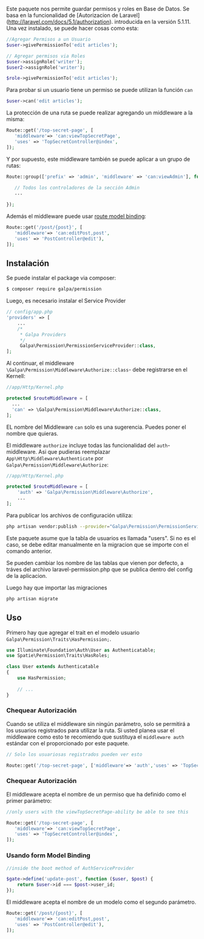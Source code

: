 
Este paquete nos permite guardar permisos y roles en Base de Datos. Se basa en la funcionalidad de [Autorizacion de Laravel] (http://laravel.com/docs/5.1/authorization). introducida en la versión 5.1.11.
Una vez instalado, se puede hacer cosas como esta:

```php
//Agregar Permisos a un Usuario
$user->givePermissionTo('edit articles');

// Agregar permisos via Roles
$user->assignRole('writer');
$user2->assignRole('writer');

$role->givePermissionTo('edit articles');
```
Para probar si un usuario tiene un permiso se puede utilizan la función `can`
```php
$user->can('edit articles');
```
La protección de una ruta se puede realizar agregando un middleware a la misma:

```php
Route::get('/top-secret-page', [
   'middleware'=> 'can:viewTopSecretPage',
   'uses' => 'TopSecretController@index',
]);
```
 Y por supuesto, este middleware también se puede aplicar a un grupo de rutas:
```php
Route::group(['prefix' => 'admin', 'middleware' => 'can:viewAdmin'], function() {

   // Todos los controladores de la sección Admin
   ...
   
});
```

Además  el middleware puede usar [route model binding](https://laracasts.com/series/laravel-5-fundamentals/episodes/18):
```php
Route::get('/post/{post}', [
   'middleware'=> 'can:editPost,post',
   'uses' => 'PostController@edit'),
]);
```

## Instalación

Se puede instalar el package via composer:
``` bash
$ composer require galpa/permission
```

Luego, es necesario instalar el Service Provider

```php
// config/app.php
'providers' => [
    ...
    /*
     * Galpa Providers
     */
     Galpa\Permission\PermissionServiceProvider::class,
];
```

Al continuar, el middleware `\Galpa\Permission\Middleware\Authorize::class`- debe registrarse en el Kernell:

```php
//app/Http/Kernel.php

protected $routeMiddleware = [
  ...
  'can' => \Galpa\Permission\Middleware\Authorize::class,
];
```

EL nombre del Middleware `can` solo es una sugerencia. Puedes poner el nombre que quieras.

El middleware `authorize` incluye todas las funcionalidad del `auth`-middleware. Asi que pudieras reemplazar `App\Http\Middleware\Authenticate` por `Galpa\Permission\Middleware\Authorize`:

```php
//app/Http/Kernel.php

protected $routeMiddleware = [
    'auth' => 'Galpa\Permission\Middleware\Authorize',
    ...
];
```

Para publicar los archivos de configuración utiliza:
```bash
php artisan vendor:publish --provider="Galpa\Permission\PermissionServiceProvider"
```

Este paquete asume que la tabla de usuarios es llamada "users". Si no es el caso, se debe editar manualmente en la migracion que se importe con el comando anterior.

Se pueden cambiar los nombre de las tablas que vienen por defecto, a tráves del archivo laravel-permission.php que se publica dentro del config de la aplicacion.

Luego hay que importar las migraciones 

```bash
php artisan migrate
```

## Uso

Primero hay que agregar el trait en el modelo usuario `Galpa\Permission\Traits\HasPermission;`.

```php
use Illuminate\Foundation\Auth\User as Authenticatable;
use Spatie\Permission\Traits\HasRoles;

class User extends Authenticatable
{
    use HasPermission;
    
    // ...
}
```


### Chequear Autorización
Cuando se utiliza el middleware sin ningún parámetro, solo se permitirá a los usuarios registrados para utilizar la ruta.
Si usted planea usar el middleware como esto te recomiendo que sustituya el `middleware auth` estándar con el proporcionado por este paquete.
```php
// Solo los usuariosas registrados pueden ver esto

Route::get('/top-secret-page', ['middleware'=> 'auth','uses' => 'TopSecretController@index']);
```

### Chequear Autorización
El middleware acepta el nombre de un permiso que ha definido como el primer parámetro:

```php
//only users with the viewTopSecretPage-ability be able to see this

Route::get('/top-secret-page', [
   'middleware'=> 'can:viewTopSecretPage',
   'uses' => 'TopSecretController@index',
]);
```

### Usando form Model Binding

```php
//inside the boot method of AuthServiceProvider

$gate->define('update-post', function ($user, $post) {
    return $user->id === $post->user_id;
});
```

El middleware acepta el nombre de un modelo como el segundo parámetro.
```php
Route::get('/post/{post}', [
   'middleware'=> 'can:editPost,post',
   'uses' => 'PostController@edit'),
]);
```





